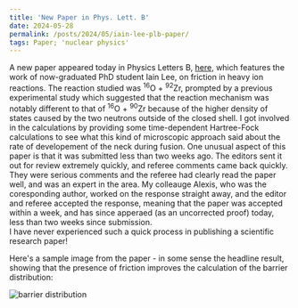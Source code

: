 ```yaml
---
title: 'New Paper in Phys. Lett. B'
date: 2024-05-28
permalink: /posts/2024/05/iain-lee-plb-paper/
tags: Paper; 'nuclear physics'
---
```


A new paper appeared today in Physics Letters B, [here](https://www.sciencedirect.com/science/article/pii/S0370269324003137), which features the work of now-graduated PhD student Iain Lee, on friction in heavy ion reactions.
The reaction studied was <sup>16</sup>O + <sup>92</sup>Zr, prompted by a previous experimental study which suggested that the reaction mechanism was notably different to that of <sup>16</sup>O + <sup>90</sup>Zr because of the higher density of states caused by the two neutrons outside of the closed shell.
I got involved in the calculations by providing some time-dependent Hartree-Fock calculations to see what this kind of microscopic approach said about the rate of developement of the neck during fusion. 
One unusual aspect of this paper is that it was submitted less than two weeks ago.  The editors sent it out for review extremely quickly, and referee comments came back quickly.  They were serious comments and the referee had clearly read the paper well, and was an expert in the area.  My colleauge Alexis, who was the coresponding author, worked on the response straight away, and the editor and referee accepted the response, meaning that the paper was accepted within a week, and has since apperaed (as an uncorrected proof) today, less than two weeks since submission.  
I have never experienced such a quick process in publishing a scientific research paper!

Here's a sample image from the paper - in some sense the headline result, showing that the presence of friction improves the calculation of the barrier distribution:

![barrier distribution](https://ars.els-cdn.com/content/image/1-s2.0-S0370269324003137-gr006_lrg.jpg)

